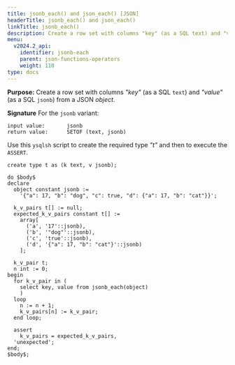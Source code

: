 ```yaml
---
title: jsonb_each() and json_each() [JSON]
headerTitle: jsonb_each() and json_each()
linkTitle: jsonb_each()
description: Create a row set with columns "key" (as a SQL text) and "value" (as a SQL jsonb) from a JSON object.
menu:
  v2024.2_api:
    identifier: jsonb-each
    parent: json-functions-operators
    weight: 110
type: docs
---
```


**Purpose:** Create a row set with columns _"key"_ (as a SQL `text`) and _"value"_ (as a SQL `jsonb`) from a JSON _object_.

**Signature** For the `jsonb` variant:

```
input value:       jsonb
return value:      SETOF (text, jsonb)
```

Use this `ysqlsh` script to create the required type _"t"_ and then to execute the `ASSERT`.

```plpgsql
create type t as (k text, v jsonb);

do $body$
declare
  object constant jsonb :=
    '{"a": 17, "b": "dog", "c": true, "d": {"a": 17, "b": "cat"}}';

  k_v_pairs t[] := null;
  expected_k_v_pairs constant t[] :=
    array[
      ('a', '17'::jsonb),
      ('b', '"dog"'::jsonb),
      ('c', 'true'::jsonb),
      ('d', '{"a": 17, "b": "cat"}'::jsonb)
    ];

  k_v_pair t;
  n int := 0;
begin
  for k_v_pair in (
    select key, value from jsonb_each(object)
    )
  loop
    n := n + 1;
    k_v_pairs[n] := k_v_pair;
  end loop;

  assert
    k_v_pairs = expected_k_v_pairs,
  'unexpected';
end;
$body$;
```
